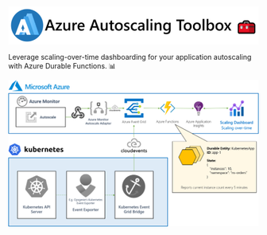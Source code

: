 ![](../../docs/media/logo/logo-with-name.png)

Leverage scaling-over-time dashboarding for your application autoscaling with Azure Durable Functions. 📊

![](../../media/stateful-app-instances.png)